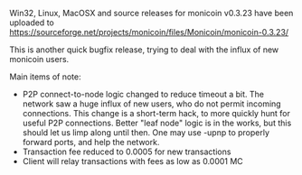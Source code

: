 Win32, Linux, MacOSX and source releases for monicoin v0.3.23 have been uploaded to
https://sourceforge.net/projects/monicoin/files/Monicoin/monicoin-0.3.23/

This is another quick bugfix release, trying to deal with the influx of new monicoin users.

Main items of note:

* P2P connect-to-node logic changed to reduce timeout a bit.  The network saw a huge influx of new users, who do not permit incoming connections.  This change is a short-term hack, to more quickly hunt for useful P2P connections.  Better "leaf node" logic is in the works, but this should let us limp along until then.  One may use -upnp to properly forward ports, and help the network.
* Transaction fee reduced to 0.0005 for new transactions
* Client will relay transactions with fees as low as 0.0001 MC
